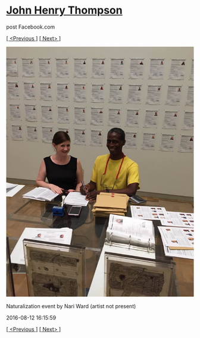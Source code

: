 # [John Henry Thompson](../README.md)
post Facebook.com

[[ <Previous ]](2016-08-12-1.md) [[ Next> ]](2016-08-11-1.md)

[![](../media/2016-08-12/Naturalization-event-by-Nari-Ward-artist-not-present.jpg)](../README.md)

Naturalization event by Nari Ward (artist not present)

2016-08-12 16:15:59

[[ <Previous ]](2016-08-12-1.md) [[ Next> ]](2016-08-11-1.md)